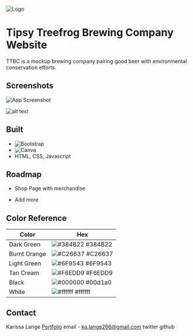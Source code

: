 
![Logo](https://dev-to-uploads.s3.amazonaws.com/uploads/articles/th5xamgrr6se0x5ro4g6.png)


# Tipsy Treefrog Brewing Company Website

TTBC is a mockup brewing company pairing good beer with environmental conservation efforts. 


## Screenshots

![App Screenshot](https://via.placeholder.com/468x300?text=App+Screenshot+Here)

![alt text](https://github.com/[ka_lange]/[ttbc]/blob/[main]/homepage.png?raw=true)

## Built 

- ![Bootstrap](https://img.shields.io/badge/bootstrap-%238511FA.svg?style=for-the-badge&logo=bootstrap&logoColor=white)
- ![Canva](https://img.shields.io/badge/Canva-%2300C4CC.svg?style=for-the-badge&logo=Canva&logoColor=white)
- HTML, CSS, Javascript
## Roadmap

- Shop Page with merchandise

- Add more 

## Color Reference

| Color             | Hex                                                                |
| ----------------- | ------------------------------------------------------------------ |
| Dark Green | ![#384B22](https://via.placeholder.com/10/384B22?text=+) #384B22 |
| Burnt Orange | ![#C26637](https://via.placeholder.com/10/C26637?text=+) #C26637 |
| Light Green | ![#6F9543](https://via.placeholder.com/10/6F9543?text=+) #6F9543 |
| Tan Cream| ![#F6EDD9](https://via.placeholder.com/10/F6EDD9?text=+) #F6EDD9 |
| Black | ![#000000](https://via.placeholder.com/10/000000?text=+) #00d1a0 |
| White| ![#ffffff](https://via.placeholder.com/10/ffffff?text=+) #ffffff |


## Contact

Karissa Lange 
[Portfolio](https://markdownlivepreview.com/)
email - [ka.lange266@gmail.com](ka.lange266@gmail.com)
twitter
github